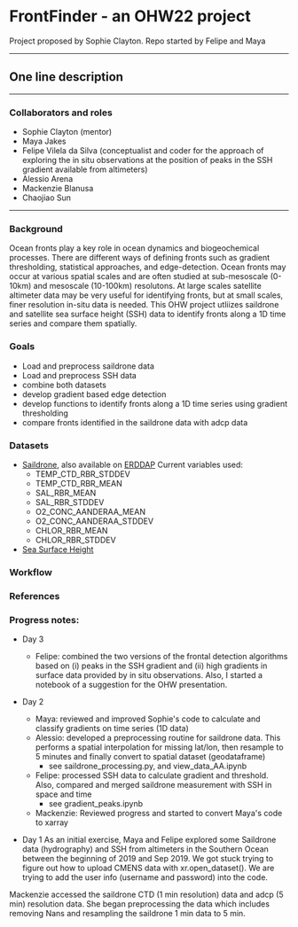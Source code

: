 # FrontFinder - an OHW22 project
Project proposed by Sophie Clayton. Repo started by Felipe and Maya

---
## One line description
---
### Collaborators and roles
- Sophie Clayton (mentor)
- Maya Jakes
- Felipe Vilela da Silva (conceptualist and coder for the approach of exploring the in situ observations at the position of peaks in the SSH gradient available from altimeters)
- Alessio Arena
- Mackenzie Blanusa
- Chaojiao Sun

---
### Background
Ocean fronts play a key role in ocean dynamics and biogeochemical processes. There are different ways of defining fronts such as gradient thresholding, statistical approaches, and edge-detection. Ocean fronts may occur at various spatial scales and are often studied at sub-mesoscale (0-10km) and mesoscale (10-100km) resolutons. At large scales satellite altimeter data may be very useful for identifying fronts, but at small scales, finer resolution in-situ data is needed. This OHW project utliizes saildrone and satellite sea surface height (SSH) data to identify fronts along a 1D time series and compare them spatially. 

### Goals

- Load and preprocess saildrone data
- Load and preprocess SSH data
- combine both datasets
- develop gradient based edge detection
- develop functions to identify fronts along a 1D time series using gradient thresholding 
- compare fronts identified in the saildrone data with adcp data 

### Datasets

- [Saildrone](https://data.saildrone.com/data/sets/antarctica-circumnavigation-2019), also available on [ERDDAP](https://erddap.ifremer.fr/erddap/info/index.html?page=1&itemsPerPage=1000)
  Current variables used:
   - TEMP_CTD_RBR_STDDEV
   - TEMP_CTD_RBR_MEAN
   - SAL_RBR_MEAN
   - SAL_RBR_STDDEV
   - O2_CONC_AANDERAA_MEAN
   - O2_CONC_AANDERAA_STDDEV
   - CHLOR_RBR_MEAN
   - CHLOR_RBR_STDDEV
- [Sea Surface Height](https://resources.marine.copernicus.eu/product-detail/SEALEVEL_GLO_PHY_L4_MY_008_047/INFORMATION)



### Workflow

### References

### Progress notes:
- Day 3
    - Felipe: combined the two versions of the frontal detection algorithms based on (i) peaks in the SSH gradient and 
    (ii) high gradients in surface data provided by in situ observations. Also, I started a notebook of a suggestion for the OHW presentation. 

- Day 2
    - Maya: reviewed and improved Sophie's code to calculate and classify gradients on time series (1D data)
    - Alessio: developed a preprocessing routine for saildrone data. This performs a spatial interpolation for missing lat/lon, then resample to 5 minutes and finally convert to spatial dataset (geodataframe)
        - see saildrone_processing.py, and view_data_AA.ipynb
    - Felipe: processed SSH data to calculate gradient and threshold. Also, compared and merged saildrone measurement with SSH in space and time
        - see gradient_peaks.ipynb
    - Mackenzie: Reviewed progress and started to convert Maya's code to xarray 

- Day 1
As an initial exercise, Maya and Felipe explored some Saildrone data (hydrography) and SSH from altimeters in the Southern Ocean between the beginning of 2019 and Sep 2019. We got stuck trying to figure out how to upload CMENS data with xr.open_dataset(). We are trying to add the user info (username and password) into the code.

Mackenzie accessed the saildrone CTD (1 min resolution) data and adcp (5 min) resolution data. She began preprocessing the data which includes removing Nans and  resampling the saildrone 1 min data to 5 min.
